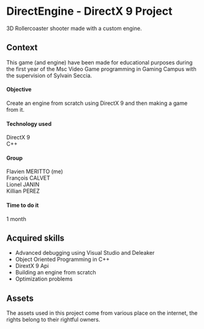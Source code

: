 # DirectEngine - DirectX 9 Project
3D Rollercoaster shooter made with a custom engine.
 
## Context
This game (and engine) have been made for educational purposes during the first year of the Msc Video Game programming in Gaming Campus with the supervision of Sylvain Seccia.  

#### Objective
Create an engine from scratch using DirectX 9 and then making a game from it.

#### Technology used
DirectX 9  
C++

#### Group
Flavien MERITTO (me)  
François CALVET  
Lionel JANIN  
Killian PEREZ

#### Time to do it
1 month

## Acquired skills
- Advanced debugging using Visual Studio and Deleaker
- Object Oriented Programming in C++
- DirextX 9 Api
- Building an engine from scratch
- Optimization problems

## Assets
The assets used in this project come from various place on the internet, the rights belong to their rightful owners.
